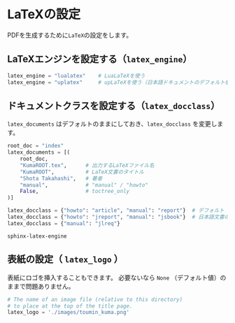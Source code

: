 # LaTeXの設定

PDFを生成するために``LaTeX``の設定をします。

## LaTeXエンジンを設定する（``latex_engine``）

```python
latex_engine = "lualatex"    # LuaLaTeXを使う
latex_engine = "uplatex"     # upLaTeXを使う（日本語ドキュメントのデフォルト値）
```

## ドキュメントクラスを設定する（``latex_docclass``）

``latex_documents`` はデフォルトのままにしておき、``latex_docclass`` を変更します。

```python
root_doc = "index"
latex_documents = [(
    root_doc,
    "KumaROOT.tex",      # 出力するLaTeXファイル名
    "KumaROOT",          # LaTeX文書のタイトル
    "Shota Takahashi",   # 著者
    "manual",            # "manual" / "howto"
    False,               # toctree_only
)]

latex_docclass = {"howto": "article", "manual": "report"}  # デフォルト
latex_docclass = {"howto": "jreport", "manual": "jsbook"}  # 日本語文書のデフォルト
latex_docclass = {"manual": "jlreq"}
```

```{toctree}
sphinx-latex-engine
```

## 表紙の設定（ ``latex_logo`` ）

表紙にロゴを挿入することもできます。
必要ないなら ``None`` （デフォルト値）のままで問題ありません。

```python
# The name of an image file (relative to this directory)
# to place at the top of the title page.
latex_logo = './images/toumin_kuma.png'
```

